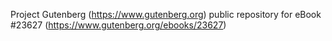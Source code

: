Project Gutenberg (https://www.gutenberg.org) public repository for eBook #23627 (https://www.gutenberg.org/ebooks/23627)
